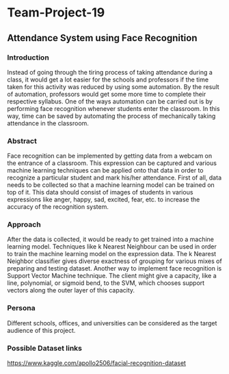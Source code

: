 # Team-Project-19

## Attendance System using Face Recognition

### Introduction
Instead of going through the tiring process of taking attendance during a class, it would get a lot easier for the schools and professors if the time taken for this activity was reduced by using some automation. By the result of automation, professors would get some more time to complete their respective syllabus. One of the ways automation can be carried out is by performing face recognition whenever students enter the classroom. In this way, time can be saved by automating the process of mechanically taking attendance in the classroom.

### Abstract
Face recognition can be implemented by getting data from a webcam on the entrance of a classroom. This expression can be captured and various machine learning techniques can be applied onto that data in order to recognize a particular student and mark his/her attendance. First of all, data needs to be collected so that a machine learning model can be trained on top of it. This data should consist of images of students in various expressions like anger, happy, sad, excited, fear, etc. to increase the accuracy of the recognition system. 

### Approach
After the data is collected, it would be ready to get trained into a machine learning model. Techniques like k Nearest Neighbour can be used in order to train the machine learning model on the expression data. The k Nearest Neighbor classifier gives diverse exactness of grouping for various mixes of preparing and testing dataset. Another way to implement face recognition is Support Vector Machine technique. The client might give a capacity, like a line, polynomial, or sigmoid bend, to the SVM, which chooses support vectors along the outer layer of this capacity.

### Persona
Different schools, offices, and universities can be considered as the target audience of this project.

### Possible Dataset links
https://www.kaggle.com/apollo2506/facial-recognition-dataset
